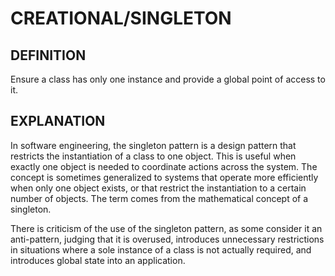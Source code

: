 # CREATIONAL/SINGLETON

## DEFINITION

Ensure a class has only one instance and provide a global point of access to it.

## EXPLANATION

In software engineering, the singleton pattern is a design pattern that
restricts the instantiation of a class to one object. This is useful when
exactly one object is needed to coordinate actions across the system. The
concept is sometimes generalized to systems that operate more efficiently when
only one object exists, or that restrict the instantiation to a certain number
of objects. The term comes from the mathematical concept of a singleton.

There is criticism of the use of the singleton pattern, as some consider it an
anti-pattern, judging that it is overused, introduces unnecessary restrictions
in situations where a sole instance of a class is not actually required, and
introduces global state into an application.
